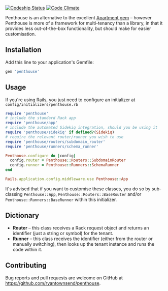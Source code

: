 [ ![Codeship Status](https://codeship.com/projects/c6513ab0-cc05-0133-94c6-0666c337ff82/status?branch=master)](https://codeship.com/projects/140114) [![Code Climate](https://codeclimate.com/github/ryantownsend/penthouse/badges/gpa.svg)](https://codeclimate.com/github/ryantownsend/penthouse)

Penthouse is an alternative to the excellent [Apartment gem](https://github.com/influitive/apartment) – however Penthouse is more of a framework for multi-tenancy than a library, in that it provides less out-of-the-box functionality, but should make for easier customisation.

## Installation

Add this line to your application's Gemfile:

```ruby
gem 'penthouse'
```

## Usage

If you're using Rails, you just need to configure an initializer at `config/initializers/penthouse.rb`

```ruby
require 'penthouse'
# include the standard Rack app
require 'penthouse/app'
# include the automated Sidekiq integration, should you be using it
require 'penthouse/sidekiq' if defined?(Sidekiq)
# require the relevant router/runner you wish to use
require 'penthouse/routers/subdomain_router'
require 'penthouse/runners/schema_runner'

Penthouse.configure do |config|
  config.router = Penthouse::Routers::SubdomainRouter
  config.runner = Penthouse::Runners::SchemaRunner
end

Rails.application.config.middleware.use Penthouse::App
```

It's advised that if you want to customise these classes, you do so by sub-classing `Penthouse::App`, `Penthouse::Routers::BaseRouter` and/or `Penthouse::Runners::BaseRunner` within this initializer.

## Dictionary

* **Router** – this class receives a Rack request object and returns an identifier (just a string or symbol) for the tenant.
* **Runner** – this class receives the identifier (either from the router or manually switching), then looks up the tenant instance and runs the code within it.

## Contributing

Bug reports and pull requests are welcome on GitHub at https://github.com/ryantownsend/penthouse.

